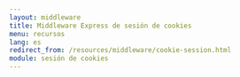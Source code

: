 ```yaml
---
layout: middleware
title: Middleware Express de sesión de cookies
menu: recursos
lang: es
redirect_from: /resources/middleware/cookie-session.html
module: sesión de cookies
---
```

